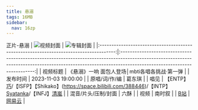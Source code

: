 ```yaml
---
title: 悬溺
tags: 16MB
sidebar:
  nav: 16zp
---
```

正片-悬溺
| ![视频封面](http://i1.hdslb.com/bfs/archive/78cf0f0924a3fe72128baa6ca37f2fe4c3a7276c.jpg) | ![专辑封面](http://i1.hdslb.com/bfs/music/d15a958d566a34eabac7edfa9bb20a8ef7e3e6d9.jpg)                                                                                                                    |
|:-------------------------------------------------------------------------------------:|:------------------------------------------------------------------------------------------------------------------------------------------------------------------------------------------------------:|
| 视频标题                                                                                  | 《悬溺》一响 面包人登场│mbti各唱各挑战·第一弹                                                                                                                                                                             |
| 发布时间                                                                                  | 2023-11-03 19:00:00                                                                                                                                                                                    |
| 原唱/词/作/编                                                                              | 葛东琪                                                                                                                                                                                                    |
| 唱见                                                                                    | 【ENTP】[巧](https://space.bilibili.com/11048263)/【ISFP】【Shikako】(https://space.bilibili.com/388446)/【INTP】[Syatanka](https://space.bilibili.com/8951934)/【INFJ】[清嵐](https://space.bilibili.com/3615266)  |
| 混音/片头/压制/封面                                                                           | 六酥                                                                                                                                                                                                     |
| 视频                                                                                    | 南时叙                                                                                                                                                                                                    |
| [B站](https://www.bilibili.com/video/av790446865)                                      | [网易云](https://music.163.com/song?id=2096809338)                                                                                                                                                        |
